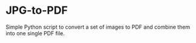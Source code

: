# JPG-to-PDF
Simple Python script to convert a set of images to PDF and combine them into one single PDF file.
